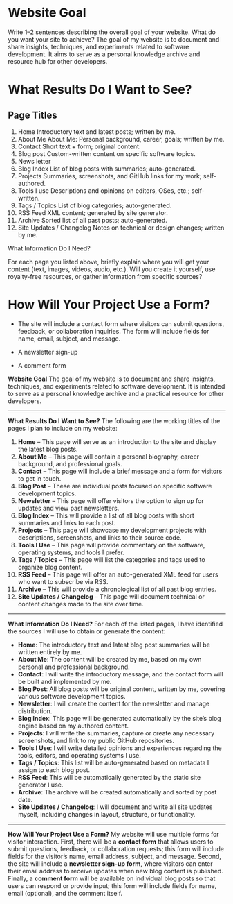 # Website Goal
Write 1–2 sentences describing the overall goal of your website. What do you want your site to achieve?
The goal of my website is to document and share insights, techniques, and experiments related to software development. It aims to serve as a personal knowledge archive and resource hub for other developers.

# What Results Do I Want to See?

## Page Titles
1. Home
Introductory text and latest posts; written by me.
2. About Me
About Me: Personal background, career, goals; written by me.
3. Contact
Short text + form; original content.
4. Blog post
Custom-written content on specific software topics.
5. News letter
6. Blog Index
List of blog posts with summaries; auto-generated.
7. Projects
Summaries, screenshots, and GitHub links for my work; self-authored.
8. Tools I use
Descriptions and opinions on editors, OSes, etc.; self-written.
9. Tags / Topics
 List of blog categories; auto-generated.
10. RSS Feed
XML content; generated by site generator.
11. Archive
Sorted list of all past posts; auto-generated.
12. Site Updates / Changelog
Notes on technical or design changes; written by me.
 
What Information Do I Need?

For each page you listed above, briefly explain where you will get your content (text, images, videos, audio, etc.). Will you create it yourself, use royalty-free resources, or gather information from specific sources?

# How Will Your Project Use a Form?
- The site will include a contact form where visitors can submit questions, feedback, or collaboration inquiries. The form will include fields for name, email, subject, and message.

- A newsletter sign-up

- A comment form





**Website Goal**
The goal of my website is to document and share insights, techniques, and experiments related to software development. It is intended to serve as a personal knowledge archive and a practical resource for other developers.

---

**What Results Do I Want to See?**
The following are the working titles of the pages I plan to include on my website:

1. **Home** – This page will serve as an introduction to the site and display the latest blog posts.
2. **About Me** – This page will contain a personal biography, career background, and professional goals.
3. **Contact** – This page will include a brief message and a form for visitors to get in touch.
4. **Blog Post** – These are individual posts focused on specific software development topics.
5. **Newsletter** – This page will offer visitors the option to sign up for updates and view past newsletters.
6. **Blog Index** – This will provide a list of all blog posts with short summaries and links to each post.
7. **Projects** – This page will showcase my development projects with descriptions, screenshots, and links to their source code.
8. **Tools I Use** – This page will provide commentary on the software, operating systems, and tools I prefer.
9. **Tags / Topics** – This page will list the categories and tags used to organize blog content.
10. **RSS Feed** – This page will offer an auto-generated XML feed for users who want to subscribe via RSS.
11. **Archive** – This will provide a chronological list of all past blog entries.
12. **Site Updates / Changelog** – This page will document technical or content changes made to the site over time.

---

**What Information Do I Need?**
For each of the listed pages, I have identified the sources I will use to obtain or generate the content:

* **Home**: The introductory text and latest blog post summaries will be written entirely by me.
* **About Me**: The content will be created by me, based on my own personal and professional background.
* **Contact**: I will write the introductory message, and the contact form will be built and implemented by me.
* **Blog Post**: All blog posts will be original content, written by me, covering various software development topics.
* **Newsletter**: I will create the content for the newsletter and manage distribution.
* **Blog Index**: This page will be generated automatically by the site’s blog engine based on my authored content.
* **Projects**: I will write the summaries, capture or create any necessary screenshots, and link to my public GitHub repositories.
* **Tools I Use**: I will write detailed opinions and experiences regarding the tools, editors, and operating systems I use.
* **Tags / Topics**: This list will be auto-generated based on metadata I assign to each blog post.
* **RSS Feed**: This will be automatically generated by the static site generator I use.
* **Archive**: The archive will be created automatically and sorted by post date.
* **Site Updates / Changelog**: I will document and write all site updates myself, including changes in layout, structure, or functionality.

---

**How Will Your Project Use a Form?**
My website will use multiple forms for visitor interaction. First, there will be a **contact form** that allows users to submit questions, feedback, or collaboration requests; this form will include fields for the visitor’s name, email address, subject, and message. Second, the site will include a **newsletter sign-up form**, where visitors can enter their email address to receive updates when new blog content is published. Finally, a **comment form** will be available on individual blog posts so that users can respond or provide input; this form will include fields for name, email (optional), and the comment itself.

